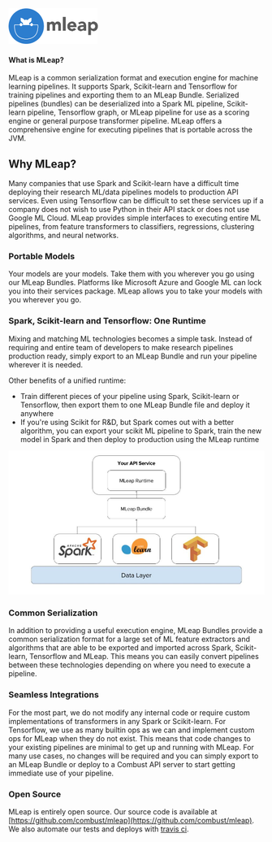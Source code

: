 <img src="assets/images/logo.png" alt="MLeap Logo" width="176" height="70" />

#### What is MLeap?

MLeap is a common serialization format and execution engine for machine learning pipelines. It supports Spark, Scikit-learn and Tensorflow for training pipelines and exporting them to an MLeap Bundle. Serialized pipelines (bundles) can be deserialized into a Spark ML pipeline, Scikit-learn pipeline, Tensorflow graph, or MLeap pipeline for use as a scoring engine or general purpose transformer pipeline. MLeap offers a comprehensive engine for executing pipelines that is portable across the JVM.

## Why MLeap?

Many companies that use Spark and Scikit-learn have a difficult time
deploying their research ML/data pipelines models to production API services. Even using Tensorflow
can be difficult to set these services up if a company does not wish to
use Python in their API stack or does not use Google ML Cloud. MLeap
provides simple interfaces to executing entire ML pipelines, from
feature transformers to classifiers, regressions, clustering algorithms,
and neural networks.

### Portable Models

Your models are your models. Take them with you wherever you go using
our MLeap Bundles. Platforms like Microsoft Azure and Google ML can lock
you into their services package. MLeap allows you to take your models
with you wherever you go.

### Spark, Scikit-learn and Tensorflow: One Runtime

Mixing and matching ML technologies becomes a simple task. Instead of requiring
and entire team of developers to make research pipelines production ready,
simply export to an MLeap Bundle and run your pipeline wherever it is
needed. 

Other benefits of a unified runtime:
* Train different pieces of your pipeline using Spark,
Scikit-learn or Tensorflow, then export them to one MLeap Bundle file
and deploy it anywhere
* If you're using Scikit for R&D, but Spark comes out with a better algorithm, you can export your scikit ML pipeline to Spark, train the new model in Spark and then deploy to production using the MLeap runtime

<img src="assets/images/single-runtime.jpg" alt="Unified Runtime"/>

### Common Serialization

In addition to providing a useful execution engine, MLeap Bundles
provide a common serialization format for a large set of ML feature
extractors and algorithms that are able to be exported and imported
across Spark, Scikit-learn, Tensorflow and MLeap. This means you can
easily convert pipelines between these technologies depending on where
you need to execute a pipeline.

### Seamless Integrations

For the most part, we do not modify any internal code or require custom
implementations of transformers in any Spark or Scikit-learn. For
Tensorflow, we use as many builtin ops as we can and implement custom
ops for MLeap when they do not exist. This means that code changes to
your existing pipelines are minimal to get up and running with MLeap.
For many use cases, no changes will be required and you can simply
export to an MLeap Bundle or deploy to a Combust API server to start
getting immediate use of your pipeline.

### Open Source

MLeap is entirely open source. Our source code is available at
[https://github.com/combust/mleap](https://github.com/combust/mleap). We also automate
our tests and deploys with [travis ci](https://travis-ci.org/combust/mleap).


